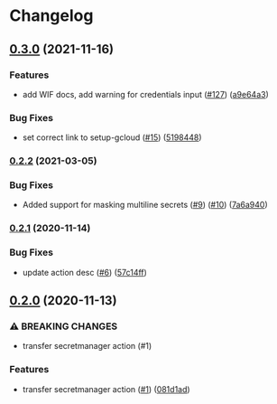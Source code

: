 # Changelog

## [0.3.0](https://www.github.com/google-github-actions/get-secretmanager-secrets/compare/v0.2.2...v0.3.0) (2021-11-16)


### Features

* add WIF docs, add warning for credentials input ([#127](https://www.github.com/google-github-actions/get-secretmanager-secrets/issues/127)) ([a9e64a3](https://www.github.com/google-github-actions/get-secretmanager-secrets/commit/a9e64a3fa27b447fc2ee3fa5f52dea9faf1e6c18))


### Bug Fixes

* set correct link to setup-gcloud ([#15](https://www.github.com/google-github-actions/get-secretmanager-secrets/issues/15)) ([5198448](https://www.github.com/google-github-actions/get-secretmanager-secrets/commit/5198448f1d02ed8e708bc31ac6c24be6790b7048))

### [0.2.2](https://www.github.com/google-github-actions/get-secretmanager-secrets/compare/v0.2.1...v0.2.2) (2021-03-05)


### Bug Fixes

* Added support for masking multiline secrets ([#9](https://www.github.com/google-github-actions/get-secretmanager-secrets/issues/9)) ([#10](https://www.github.com/google-github-actions/get-secretmanager-secrets/issues/10)) ([7a6a940](https://www.github.com/google-github-actions/get-secretmanager-secrets/commit/7a6a9404f3ef177ec8b310c95a51b8bee20bd09f))

### [0.2.1](https://www.github.com/google-github-actions/get-secretmanager-secrets/compare/v0.2.0...v0.2.1) (2020-11-14)


### Bug Fixes

* update action desc ([#6](https://www.github.com/google-github-actions/get-secretmanager-secrets/issues/6)) ([57c14ff](https://www.github.com/google-github-actions/get-secretmanager-secrets/commit/57c14fff8763c66b8704d8035add5d46e3087e02))

## [0.2.0](https://www.github.com/google-github-actions/get-secretmanager-secrets/compare/v0.1.0...v0.2.0) (2020-11-13)


### ⚠ BREAKING CHANGES

* transfer secretmanager action (#1)

### Features

* transfer secretmanager action ([#1](https://www.github.com/google-github-actions/get-secretmanager-secrets/issues/1)) ([081d1ad](https://www.github.com/google-github-actions/get-secretmanager-secrets/commit/081d1add35abdb1374fbcb92291f0c2c875f0720))
